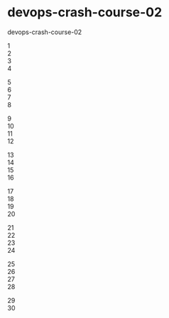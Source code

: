 # devops-crash-course-02
devops-crash-course-02

1 <br /> 
2 <br /> 
3 <br /> 
4 <br /> 

5 <br /> 
6 <br /> 
7 <br /> 
8 <br /> 

9 <br /> 
10 <br /> 
11 <br /> 
12 <br /> 

13 <br /> 
14 <br /> 
15 <br /> 
16 <br /> 

17 <br /> 
18 <br /> 
19 <br /> 
20 <br /> 

21 <br /> 
22 <br /> 
23 <br /> 
24 <br /> 

25 <br /> 
26 <br /> 
27 <br /> 
28 <br /> 

29 <br /> 
30 <br /> 

